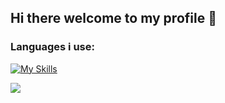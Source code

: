 ## Hi there welcome to my profile 👋

<!--
**dev-skipo/dev-skipo** is a ✨ _special_ ✨ repository because its `README.md` (this file) appears on your GitHub profile.

Here are some ideas to get you started:

- 🔭 I’m currently working on ...
- 🌱 I’m currently learning ...
- 👯 I’m looking to collaborate on ...
- 🤔 I’m looking for help with ...
- 💬 Ask me about ...
- 📫 How to reach me: ...
- 😄 Pronouns: ...
- ⚡ Fun fact: ...
-->

<h3 align="left">Languages i use:</h3>

[![My Skills](https://skillicons.dev/icons?i=js,html,css,nodejs,git,bootstrap,express)](https://skillicons.dev)


[![](https://visitcount.itsvg.in/api?id=dev-skipo&label=Profile%20Views&color=1&icon=1&pretty=true)](https://visitcount.itsvg.in)
